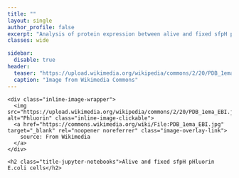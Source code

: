 ```yaml
---
title: ""
layout: single
author_profile: false
excerpt: "Analysis of protein expression between alive and fixed sfpH pHluorin E.coli cells."
classes: wide

sidebar:
  disable: true
header:
  teaser: "https://upload.wikimedia.org/wikipedia/commons/2/20/PDB_1ema_EBI.jpg"
  caption: "Image from Wikimedia Commons"
---
```



<div class="page__inner-wrap">
  <section class="page__content center-wrapper">
    
    <div class="inline-image-wrapper">
      <img src="https://upload.wikimedia.org/wikipedia/commons/2/20/PDB_1ema_EBI.jpg" alt="Phluorin" class="inline-image-clickable">
      <a href="https://commons.wikimedia.org/wiki/File:PDB_1ema_EBI.jpg" target="_blank" rel="noopener noreferrer" class="image-overlay-link">
        source: From Wikimedia
      </a>
    </div>

    <h2 class="title-jupyter-notebooks">Alive and fixed sfpH pHluorin E.coli cells</h2>



<div>
  <script src="https://gist.github.com/sablinavis/3549e07e25480927f38aaddb431ef1da.js"></script>
</div>



<div>
  <script src="https://gist.github.com/sablinavis/0f281f01e21c06962e280f1220fe1790.js"></script>
</div>

<script>
  window.addEventListener('load', function () {
    // Wait a moment for the iframe to load
    setTimeout(() => {
      const gistIframe = document.querySelector('.gist-container iframe');
      if (gistIframe) {
        // Try to set a bigger height manually
        gistIframe.style.height = '1000px'; // or whatever value works best
      }
    }, 1000); // delay to allow iframe to load
  });
</script>
